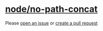 [node/no-path-concat](https://github.com/mysticatea/eslint-plugin-node/blob/v11.1.0/docs/rules/no-path-concat.md)
=================================================================================================================
Please [open an issue](https://github.com/rasenplanscher/eslint-config-rasenplanscher/issues/new)
or [create a pull request](https://github.com/rasenplanscher/eslint-config-rasenplanscher/edit/main/src/rules-configurations/node/no-path-concat.md)